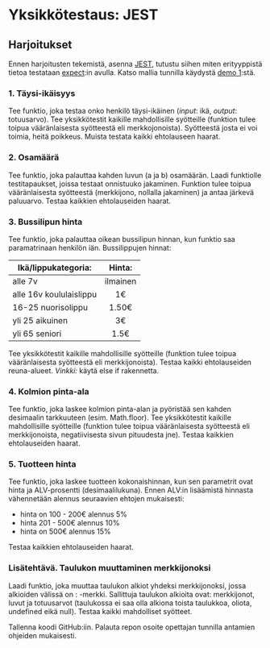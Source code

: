 # Yksikkötestaus: JEST

## Harjoitukset

Ennen harjoitusten tekemistä, asenna [JEST](jest.html), tutustu siihen miten erityyppistä tietoa testataan [expect](./jest-alkeet.html):in avulla. Katso mallia tunnilla käydystä [demo 1](./demo.html):stä.

### 1. Täysi-ikäisyys

Tee funktio, joka testaa onko henkilö täysi-ikäinen (*input*: ikä, *output*: totuusarvo). Tee yksikkötestit kaikille mahdollisille syötteille (funktion tulee toipua vääränlaisesta syötteestä eli merkkojonoista). Syötteestä josta ei voi toimia, heitä poikkeus. Muista testata kaikki ehtolauseen haarat.

### 2. Osamäärä

Tee funktio, joka palauttaa kahden luvun (a ja b) osamäärän. Laadi funktiolle testitapaukset, joissa testaat onnistuuko jakaminen. Funktion tulee toipua vääränlaisesta syötteestä (merkkijono, nollalla jakaminen) ja antaa järkevä paluuarvo. Testaa kaikkien ehtolauseiden haarat.

### 3. Bussilipun hinta

Tee funktio, joka palauttaa oikean bussilipun hinnan, kun funktio saa paramatrinaan henkilön iän. Bussilippujen hinnat:

| Ikä/lippukategoria:    | Hinta:  |
| ------------- |:-------------:|
| alle 7v     | ilmainen |
| alle 16v koululaislippu     |  1€  |
| 16-25 nuorisolippu | 1.50€ |
| yli 25 aikuinen | 3€ |
| yli 65 seniori |  1.5€ |

Tee yksikkötestit kaikille mahdollisille syötteille (funktion tulee toipua vääränlaisesta syötteestä eli merkkijonoista). Testaa kaikki ehtolauseiden reuna-alueet. *Vinkki:* käytä else if rakennetta.

### 4. Kolmion pinta-ala

Tee funktio, joka laskee kolmion pinta-alan ja pyöristää sen kahden desimaalin tarkkuuteen (esim. Math.floor). Tee yksikkötestit kaikille mahdollisille syötteille (funktion tulee toipua vääränlaisesta syötteestä eli merkkijonoista, negatiivisesta sivun pituudesta jne). Testaa kaikkien ehtolauseiden haarat.

### 5. Tuotteen hinta

Tee funktio, joka laskee tuotteen kokonaishinnan, kun sen parametrit ovat hinta ja ALV-prosentti (desimaalilukuna). Ennen ALV:in lisäämistä hinnasta vähennetään alennus seuraavien ehtojen mukaisesti:

- hinta on 100 - 200€ alennus 5%
- hinta 201 - 500€ alennus 10%
- hinta on 500€ alennus 15%

Testaa kaikkien ehtolauseiden haarat.

### Lisätehtävä. Taulukon muuttaminen merkkijonoksi

Laadi funktio, joka muuttaa taulukon alkiot yhdeksi merkkijonoksi, jossa alkioiden välissä on : -merkki. Sallittuja taulukon alkioita ovat: merkkijonot, luvut ja totuusarvot (taulukossa ei saa olla alkiona toista taulukkoa, oliota, undefined eikä null). Testaa kaikki mahdolliset syötteet.

Tallenna koodi GitHub:iin. Palauta repon osoite opettajan tunnilla antamien ohjeiden mukaisesti.